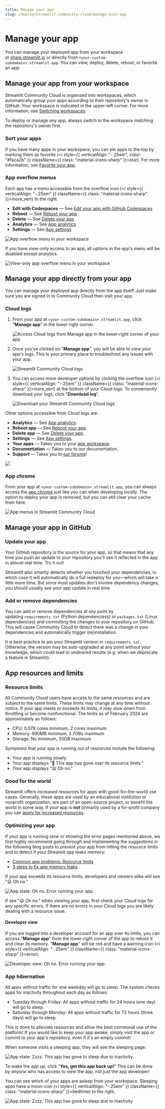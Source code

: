 ```yaml
---
title: Manage your app
slug: /deploy/streamlit-community-cloud/manage-your-app
---
```


# Manage your app

You can manage your deployed app from your workspace at <a href="https://share.streamlit.io" target="_blank">share.streamlit.io</a> or directly from `<your-custom-subdomain>.streamlit.app`. You can view, deploy, delete, reboot, or favorite an app.

## Manage your app from your workspace

Streamlit Community Cloud is organized into workspaces, which automatically group your apps according to their repository's owner in GitHub. Your workspace is indicated in the upper-left corner. For more information, see [Switching workspaces](/deploy/streamlit-community-cloud/get-started/explore-your-workspace#switching-workspaces).

To deploy or manage any app, always switch to the workspace matching the repository's owner first.

### Sort your apps

If you have many apps in your workspace, you can pin apps to the top by marking them as favorite (<i style={{ verticalAlign: "-.25em", color: "#faca2b" }} className={{ class: "material-icons-sharp" }}>star</i>). For more information, see [Favorite your app](/deploy/streamlit-community-cloud/manage-your-app/favorite-your-app).

### App overflow menus

Each app has a menu accessible from the overflow icon (<i style={{ verticalAlign: "-.25em" }} className={{ class: "material-icons-sharp" }}>more_vert</i>) to the right.

- **Edit with Codespaces** &mdash; See [Edit your app with GitHub Codespaces](/deploy/streamlit-community-cloud/manage-your-app/edit-your-app#edit-your-app-with-github-codespaces)
- **Reboot** &mdash; See [Reboot your app](/deploy/streamlit-community-cloud/manage-your-app/reboot-your-app)
- **Delete** &mdash; See [Delete your app](/deploy/streamlit-community-cloud/manage-your-app/delete-your-app)
- **Analytics** &mdash; See [App analytics](/deploy/streamlit-community-cloud/manage-your-app/app-analytics)
- **Settings** &mdash; See [App settings](/deploy/streamlit-community-cloud/manage-your-app/app-settings)

![App overflow menu in your workspace](/images/streamlit-community-cloud/workspace-app-overflow.png)

If you have view-only access to an app, all options in the app's menu will be disabled except analytics.

![View-only app overflow menu in your workspace](/images/streamlit-community-cloud/workspace-view-only.png)

## Manage your app directly from your app

You can manage your deployed app directly from the app itself! Just make sure you are signed in to Community Cloud then visit your app.

### Cloud logs

1. From your app at `<your-custom-subdomain>.streamlit.app`, click "**Manage app**" in the lower-right corner.

   ![Access Cloud logs from Manage app in the lower-right corner of your app](/images/streamlit-community-cloud/cloud-logs-open.png)

2. Once you've clicked on "**Manage app**", you will be able to view your app's logs. This is your primary place to troubleshoot any issues with your app.

   ![Streamlit Community Cloud logs](/images/streamlit-community-cloud/cloud-logs.png)

3. You can access more developer options by clicking the overflow icon (<i style={{ verticalAlign: "-.25em" }} className={{ class: "material-icons-sharp" }}>more_vert</i>) at the bottom of your Cloud logs. To conveniently download your logs, click "**Download log**".

   ![Download your Streamlit Community Cloud logs](/images/streamlit-community-cloud/cloud-logs-menu-download.png)

<Flex>

<div>

Other options accessible from Cloud logs are:

- **Analytics** &mdash; See [App analytics](/deploy/streamlit-community-cloud/manage-your-app/app-analytics).
- **Reboot app** &mdash; See [Reboot your app](/deploy/streamlit-community-cloud/manage-your-app/reboot-your-app).
- **Delete app** &mdash; See [Delete your app](/deploy/streamlit-community-cloud/manage-your-app/delete-your-app).
- **Settings** &mdash; See [App settings](/deploy/streamlit-community-cloud/manage-your-app/app-settings).
- **Your apps** &mdash; Takes you to your [app workspace](#manage-your-app-from-your-workspace).
- **Documentation** &mdash; Takes you to our documentation.
- **Support** &mdash; Takes you to <a href="https://discuss.streamlit.io/" target="_blank">our forums</a>!

</div>

<div style={{ maxWidth: '30%', margin: "auto" }}>
    <Image src="/images/streamlit-community-cloud/cloud-logs-menu-XL.png" clean />
</div>

</Flex>

### App chrome

From your app at `<your-custom-subdomain>.streamlit.app`, you can always access the [app chrome](/develop/concepts/architecture/app-chrome) just like you can when developing locally. The option to deploy your app is removed, but you can still clear your cache from here.

![App menus in Streamlit Community Cloud](/images/streamlit-community-cloud/app-menu.png)

## Manage your app in GitHub

### Update your app

Your GitHub repository is the source for your app, so that means that any time you push an update to your repository you'll see it reflected in the app in almost real time. Try it out!

Streamlit also smartly detects whether you touched your dependencies, in which case it will automatically do a full redeploy for you—which will take a little more time. But since most updates don't involve dependency changes, you should usually see your app update in real time.

### Add or remove dependencies

You can add or remove dependencies at any point by updating `requirements.txt` (Python dependenciess) or `packages.txt` (Linux dependencies) and committing the changes to your repository on GitHub. This will cause Community Cloud to detect there was a change in your dependencies and automatically trigger (re)installation.

It is best practice to pin your Streamlit version in `requirements.txt`. Otherwise, the version may be auto-upgraded at any point without your knowledge, which could lead to undesired results (e.g. when we deprecate a feature in Streamlit).

## App resources and limits

### Resource limits

All Community Cloud users have access to the same resources and are subject to the same limits. These limits may change at any time without notice. If your app meets or exceeds its limits, it may slow down from throttling or become nonfunctional. The limits as of February 2024 are approximately as follows:

- CPU: 0.078 cores minimum, 2 cores maximum
- Memory: 690MB minimum, 2.7GBs maximum
- Storage: No minimum, 50GB maximum

Symptoms that your app is running out of resources include the following:

- Your app is running slowly.
- Your app displays "🤯 This app has gone over its resource limits."
- Your app displays "😦 Oh no."

### Good for the world

Streamlit offers increased resources for apps with good-for-the-world use cases. Generally, these apps are used by an educational institution or nonprofit organization, are part of an open-source project, or benefit the world in some way. If your app is **not** primarily used by a for-profit company you can [apply for increased resources](https://info.snowflake.com/streamlit-resource-increase-request.html).

### Optimizing your app

If your app is running slow or showing the error pages mentioned above, we first highly recommend going through and implementing the suggestions in the following blog posts to prevent your app from hitting the resource limits and to detect if your Streamlit app leaks memory:

- <a href="https://blog.streamlit.io/common-app-problems-resource-limits/" target="_blank">Common app problems: Resource limits</a>
- <a href="https://blog.streamlit.io/3-steps-to-fix-app-memory-leaks/" target="_blank">3 steps to fix app memory leaks</a>

If your app exceeds its resource limits, developers and viewers alike will see "😦 Oh no."

<div style={{ maxWidth: '70%', margin: 'auto' }}>
<Image alt="App state: Oh no. Error running your app." src="/images/streamlit-community-cloud/app-state-oh-no.png" />
</div>

If see "😦 Oh no." when viewing your app, first check your Cloud logs for any specific errors. If there are no errors in your Cloud logs you are likely dealing with a resource issue.

#### Developer view

If you are logged into a developer account for an app over its limits, you can access "**Manage app**" from the lower-right corner of the app to reboot it and clear its memory. "**Manage app**" will be red and have a warning icon (<i style={{ verticalAlign: "-.25em" }} className={{ class: "material-icons-sharp" }}>error</i>).

![Developer view: Oh no. Error running your app.](/images/streamlit-community-cloud/app-state-oh-no-developer.png)

### App hibernation

All apps without traffic for one weekday will go to sleep. The system checks apps for inactivity throughout each day as follows:

- Tuesday through Friday: All apps without traffic for 24 hours (one day) will go to sleep.
- Saturday through Monday: All apps without traffic for 72 hours (three days) will go to sleep.

This is done to alleviate resources and allow the best communal use of the platform! If you would like to keep your app awake, simply visit the app or commit to your app's repository, even if it's an empty commit!

When someone visits a sleeping app, they will see the sleeping page:

<div style={{ maxWidth: '80%', margin: 'auto' }}>
<Image alt="App state: Zzzz. This app has gone to sleep due to inactivity." src="/images/streamlit-community-cloud/app-state-zzzz.png" />
</div>

To wake the app up, click "**Yes, get this app back up!**" This can be done by *anyone* who has access to view the app, not just the app developer!

You can see which of your apps are asleep from your workspace. Sleeping apps have a moon icon (<i style={{ verticalAlign: "-.25em" }} className={{ class: "material-icons-sharp" }}>bedtime</i>) to the right.

![App state: Zzzz. This app has gone to sleep due to inactivity](/images/streamlit-community-cloud/workspace-sleeping-app.png)
